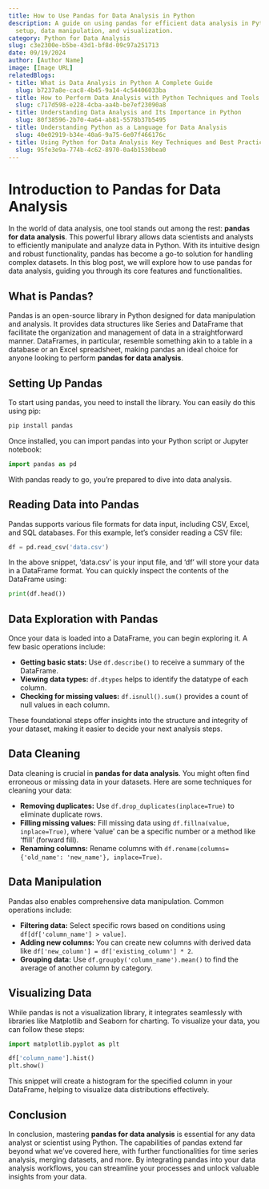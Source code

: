```yaml
---
title: How to Use Pandas for Data Analysis in Python
description: A guide on using pandas for efficient data analysis in Python, covering
  setup, data manipulation, and visualization.
category: Python for Data Analysis
slug: c3e2300e-b5be-43d1-bf8d-09c97a251713
date: 09/19/2024
author: [Author Name]
image: [Image URL]
relatedBlogs:
- title: What is Data Analysis in Python A Complete Guide
  slug: b7237a8e-cac8-4b45-9a14-4c54406033ba
- title: How to Perform Data Analysis with Python Techniques and Tools
  slug: c717d598-e228-4cba-aa4b-be7ef23090a8
- title: Understanding Data Analysis and Its Importance in Python
  slug: 80f38596-2b70-4a64-ab81-5578b37b5495
- title: Understanding Python as a Language for Data Analysis
  slug: 40e02919-b34e-40a6-9a75-6e07f466176c
- title: Using Python for Data Analysis Key Techniques and Best Practices
  slug: 95fe3e9a-774b-4c62-8970-0a4b1530bea0
---
```


# Introduction to Pandas for Data Analysis

In the world of data analysis, one tool stands out among the rest: **pandas for data analysis**. This powerful library allows data scientists and analysts to efficiently manipulate and analyze data in Python. With its intuitive design and robust functionality, pandas has become a go-to solution for handling complex datasets. In this blog post, we will explore how to use pandas for data analysis, guiding you through its core features and functionalities.

## What is Pandas?

Pandas is an open-source library in Python designed for data manipulation and analysis. It provides data structures like Series and DataFrame that facilitate the organization and management of data in a straightforward manner. DataFrames, in particular, resemble something akin to a table in a database or an Excel spreadsheet, making pandas an ideal choice for anyone looking to perform **pandas for data analysis**.

## Setting Up Pandas

To start using pandas, you need to install the library. You can easily do this using pip:

```bash
pip install pandas
```

Once installed, you can import pandas into your Python script or Jupyter notebook:

```python
import pandas as pd
```

With pandas ready to go, you’re prepared to dive into data analysis.

## Reading Data into Pandas

Pandas supports various file formats for data input, including CSV, Excel, and SQL databases. For this example, let’s consider reading a CSV file:

```python
df = pd.read_csv('data.csv')
```

In the above snippet, ‘data.csv’ is your input file, and ‘df’ will store your data in a DataFrame format. You can quickly inspect the contents of the DataFrame using:

```python
print(df.head())
```

## Data Exploration with Pandas

Once your data is loaded into a DataFrame, you can begin exploring it. A few basic operations include:

- **Getting basic stats:** Use `df.describe()` to receive a summary of the DataFrame.
- **Viewing data types:** `df.dtypes` helps to identify the datatype of each column.
- **Checking for missing values:** `df.isnull().sum()` provides a count of null values in each column.

These foundational steps offer insights into the structure and integrity of your dataset, making it easier to decide your next analysis steps.

## Data Cleaning

Data cleaning is crucial in **pandas for data analysis**. You might often find erroneous or missing data in your datasets. Here are some techniques for cleaning your data:

- **Removing duplicates:** Use `df.drop_duplicates(inplace=True)` to eliminate duplicate rows.
- **Filling missing values:** Fill missing data using `df.fillna(value, inplace=True)`, where ‘value’ can be a specific number or a method like ‘ffill’ (forward fill).
- **Renaming columns:** Rename columns with `df.rename(columns={'old_name': 'new_name'}, inplace=True)`.

## Data Manipulation

Pandas also enables comprehensive data manipulation. Common operations include:

- **Filtering data:** Select specific rows based on conditions using `df[df['column_name'] > value]`.
- **Adding new columns:** You can create new columns with derived data like `df['new_column'] = df['existing_column'] * 2`.
- **Grouping data:** Use `df.groupby('column_name').mean()` to find the average of another column by category.

## Visualizing Data

While pandas is not a visualization library, it integrates seamlessly with libraries like Matplotlib and Seaborn for charting. To visualize your data, you can follow these steps:

```python
import matplotlib.pyplot as plt

df['column_name'].hist()
plt.show()
```

This snippet will create a histogram for the specified column in your DataFrame, helping to visualize data distributions effectively.

## Conclusion

In conclusion, mastering **pandas for data analysis** is essential for any data analyst or scientist using Python. The capabilities of pandas extend far beyond what we’ve covered here, with further functionalities for time series analysis, merging datasets, and more. By integrating pandas into your data analysis workflows, you can streamline your processes and unlock valuable insights from your data.